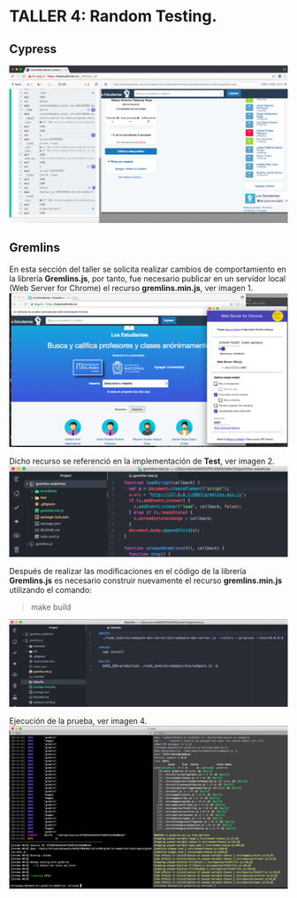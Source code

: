 # TALLER 4: Random Testing.

## Cypress
![alt text](cypress/images/cypress01.png)

## Gremlins
En esta sección del taller se solicita realizar cambios de comportamiento en la librería **Gremlins.js**, por tanto, fue necesario publicar en un servidor local (Web Server for Chrome) el recurso **__gremlins.min.js__**, ver imagen 1.
![Imagen 1](gremlins/images/gremlins01.png)

Dicho recurso se referenció en la implementación de **Test**, ver imagen 2.
![Imagen 2](gremlins/images/gremlins02.png)

Después de realizar las modificaciones en el código de la librería **Gremlins.js** es necesario construir nuevamente el recurso **__gremlins.min.js__** utilizando el comando:
> make build

![Imagen 3](gremlins/images/gremlins03.png)

Ejecución de la prueba, ver imagen 4.
![Imagen 4](gremlins/images/gremlins04.png)
